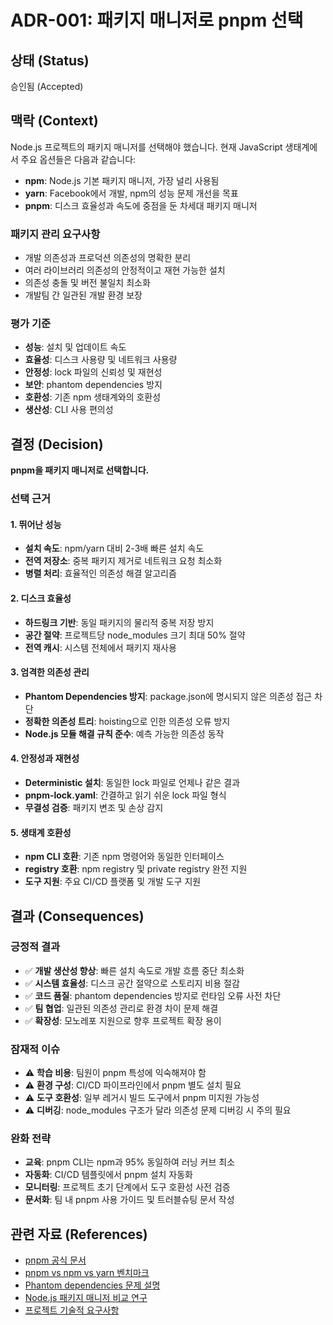 # ADR-001: 패키지 매니저로 pnpm 선택

## 상태 (Status)

승인됨 (Accepted)

## 맥락 (Context)

Node.js 프로젝트의 패키지 매니저를 선택해야 했습니다. 현재 JavaScript 생태계에서 주요 옵션들은 다음과 같습니다:

- **npm**: Node.js 기본 패키지 매니저, 가장 널리 사용됨
- **yarn**: Facebook에서 개발, npm의 성능 문제 개선을 목표
- **pnpm**: 디스크 효율성과 속도에 중점을 둔 차세대 패키지 매니저

### 패키지 관리 요구사항

- 개발 의존성과 프로덕션 의존성의 명확한 분리
- 여러 라이브러리 의존성의 안정적이고 재현 가능한 설치
- 의존성 충돌 및 버전 불일치 최소화
- 개발팀 간 일관된 개발 환경 보장

### 평가 기준

- **성능**: 설치 및 업데이트 속도
- **효율성**: 디스크 사용량 및 네트워크 사용량
- **안정성**: lock 파일의 신뢰성 및 재현성
- **보안**: phantom dependencies 방지
- **호환성**: 기존 npm 생태계와의 호환성
- **생산성**: CLI 사용 편의성

## 결정 (Decision)

**pnpm을 패키지 매니저로 선택합니다.**

### 선택 근거

#### 1. 뛰어난 성능
- **설치 속도**: npm/yarn 대비 2-3배 빠른 설치 속도
- **전역 저장소**: 중복 패키지 제거로 네트워크 요청 최소화
- **병렬 처리**: 효율적인 의존성 해결 알고리즘

#### 2. 디스크 효율성
- **하드링크 기반**: 동일 패키지의 물리적 중복 저장 방지
- **공간 절약**: 프로젝트당 node_modules 크기 최대 50% 절약
- **전역 캐시**: 시스템 전체에서 패키지 재사용

#### 3. 엄격한 의존성 관리
- **Phantom Dependencies 방지**: package.json에 명시되지 않은 의존성 접근 차단
- **정확한 의존성 트리**: hoisting으로 인한 의존성 오류 방지
- **Node.js 모듈 해결 규칙 준수**: 예측 가능한 의존성 동작

#### 4. 안정성과 재현성
- **Deterministic 설치**: 동일한 lock 파일로 언제나 같은 결과
- **pnpm-lock.yaml**: 간결하고 읽기 쉬운 lock 파일 형식
- **무결성 검증**: 패키지 변조 및 손상 감지

#### 5. 생태계 호환성
- **npm CLI 호환**: 기존 npm 명령어와 동일한 인터페이스
- **registry 호환**: npm registry 및 private registry 완전 지원
- **도구 지원**: 주요 CI/CD 플랫폼 및 개발 도구 지원

## 결과 (Consequences)

### 긍정적 결과

- ✅ **개발 생산성 향상**: 빠른 설치 속도로 개발 흐름 중단 최소화
- ✅ **시스템 효율성**: 디스크 공간 절약으로 스토리지 비용 절감
- ✅ **코드 품질**: phantom dependencies 방지로 런타임 오류 사전 차단
- ✅ **팀 협업**: 일관된 의존성 관리로 환경 차이 문제 해결
- ✅ **확장성**: 모노레포 지원으로 향후 프로젝트 확장 용이

### 잠재적 이슈

- ⚠️ **학습 비용**: 팀원이 pnpm 특성에 익숙해져야 함
- ⚠️ **환경 구성**: CI/CD 파이프라인에서 pnpm 별도 설치 필요
- ⚠️ **도구 호환성**: 일부 레거시 빌드 도구에서 pnpm 미지원 가능성
- ⚠️ **디버깅**: node_modules 구조가 달라 의존성 문제 디버깅 시 주의 필요

### 완화 전략

- **교육**: pnpm CLI는 npm과 95% 동일하여 러닝 커브 최소
- **자동화**: CI/CD 템플릿에서 pnpm 설치 자동화
- **모니터링**: 프로젝트 초기 단계에서 도구 호환성 사전 검증
- **문서화**: 팀 내 pnpm 사용 가이드 및 트러블슈팅 문서 작성

## 관련 자료 (References)

- [pnpm 공식 문서](https://pnpm.io/)
- [pnpm vs npm vs yarn 벤치마크](https://pnpm.io/benchmarks)  
- [Phantom dependencies 문제 설명](https://blog.nrwl.io/phantom-dependencies-b4dd6dcfdc4d)
- [Node.js 패키지 매니저 비교 연구](https://medium.com/@vinodlalchandani/npm-vs-yarn-vs-pnpm-a-comparative-study-25c22c3ac5b8)
- [프로젝트 기술적 요구사항](../00.requirements/04.technical-requirements.md)
